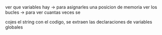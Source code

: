 ver que variables hay -> para asignarles una posicion de memoria
ver los bucles -> para ver cuantas veces se 



cojes el string con el codigo, se extraen las declaraciones de variables globales
